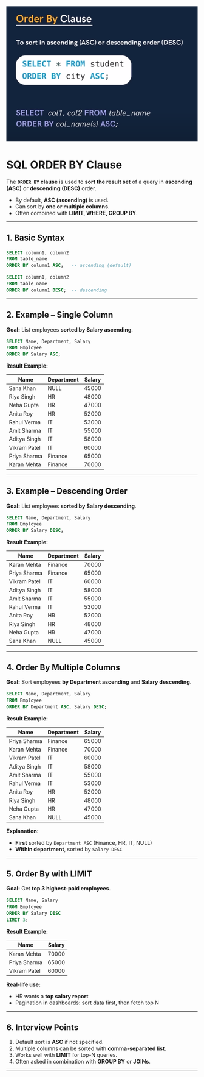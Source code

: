 ![alt text](image-1.png)
---

# SQL ORDER BY Clause

The **`ORDER BY` clause** is used to **sort the result set** of a query in **ascending (ASC)** or **descending (DESC)** order.

* By default, **ASC (ascending)** is used.
* Can sort by **one or multiple columns**.
* Often combined with **LIMIT, WHERE, GROUP BY**.

---

## 1. **Basic Syntax**

```sql
SELECT column1, column2
FROM table_name
ORDER BY column1 ASC;   -- ascending (default)
```

```sql
SELECT column1, column2
FROM table_name
ORDER BY column1 DESC;  -- descending
```

---

## 2. **Example – Single Column**

**Goal:** List employees **sorted by Salary ascending**.

```sql
SELECT Name, Department, Salary
FROM Employee
ORDER BY Salary ASC;
```

**Result Example:**

| Name         | Department | Salary |
| ------------ | ---------- | ------ |
| Sana Khan    | NULL       | 45000  |
| Riya Singh   | HR         | 48000  |
| Neha Gupta   | HR         | 47000  |
| Anita Roy    | HR         | 52000  |
| Rahul Verma  | IT         | 53000  |
| Amit Sharma  | IT         | 55000  |
| Aditya Singh | IT         | 58000  |
| Vikram Patel | IT         | 60000  |
| Priya Sharma | Finance    | 65000  |
| Karan Mehta  | Finance    | 70000  |

---

## 3. **Example – Descending Order**

**Goal:** List employees **sorted by Salary descending**.

```sql
SELECT Name, Department, Salary
FROM Employee
ORDER BY Salary DESC;
```

**Result Example:**

| Name         | Department | Salary |
| ------------ | ---------- | ------ |
| Karan Mehta  | Finance    | 70000  |
| Priya Sharma | Finance    | 65000  |
| Vikram Patel | IT         | 60000  |
| Aditya Singh | IT         | 58000  |
| Amit Sharma  | IT         | 55000  |
| Rahul Verma  | IT         | 53000  |
| Anita Roy    | HR         | 52000  |
| Riya Singh   | HR         | 48000  |
| Neha Gupta   | HR         | 47000  |
| Sana Khan    | NULL       | 45000  |

---

## 4. **Order By Multiple Columns**

**Goal:** Sort employees **by Department ascending** and **Salary descending**.

```sql
SELECT Name, Department, Salary
FROM Employee
ORDER BY Department ASC, Salary DESC;
```

**Result Example:**

| Name         | Department | Salary |
| ------------ | ---------- | ------ |
| Priya Sharma | Finance    | 65000  |
| Karan Mehta  | Finance    | 70000  |
| Vikram Patel | IT         | 60000  |
| Aditya Singh | IT         | 58000  |
| Amit Sharma  | IT         | 55000  |
| Rahul Verma  | IT         | 53000  |
| Anita Roy    | HR         | 52000  |
| Riya Singh   | HR         | 48000  |
| Neha Gupta   | HR         | 47000  |
| Sana Khan    | NULL       | 45000  |

**Explanation:**

* **First** sorted by `Department ASC` (Finance, HR, IT, NULL)
* **Within department**, sorted by `Salary DESC`

---

## 5. **Order By with LIMIT**

**Goal:** Get **top 3 highest-paid employees**.

```sql
SELECT Name, Salary
FROM Employee
ORDER BY Salary DESC
LIMIT 3;
```

**Result Example:**

| Name         | Salary |
| ------------ | ------ |
| Karan Mehta  | 70000  |
| Priya Sharma | 65000  |
| Vikram Patel | 60000  |

**Real-life use:**

* HR wants a **top salary report**
* Pagination in dashboards: sort data first, then fetch top N

---

## 6. **Interview Points**

1. Default sort is **ASC** if not specified.
2. Multiple columns can be sorted with **comma-separated list**.
3. Works well with **LIMIT** for top-N queries.
4. Often asked in combination with **GROUP BY** or **JOINs**.

---


